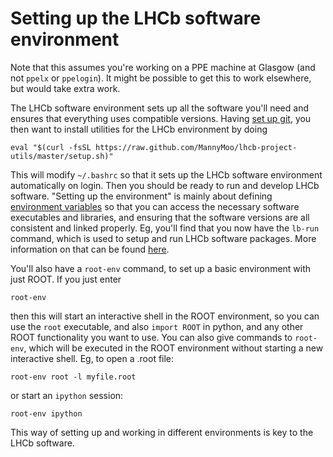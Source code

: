 # Setting up the LHCb software environment

Note that this assumes you're working on a PPE machine at Glasgow (and not `ppelx` or `ppelogin`). It might be possible to get this to work elsewhere, but would take extra work.

The LHCb software environment sets up all the software you'll need and ensures that everything uses compatible versions. Having [set up git](git.html), you then want to install utilities for the LHCb environment by doing

```
eval "$(curl -fsSL https://raw.github.com/MannyMoo/lhcb-project-utils/master/setup.sh)"
```

This will modify `~/.bashrc` so that it sets up the LHCb software environment automatically on login. Then you should be ready to run and develop LHCb software. "Setting up the environment" is mainly about defining [environment variables](https://phoenixts.com/blog/environment-variables-in-linux/) so that you can access the necessary software executables and libraries, and ensuring that the software versions are all consistent and linked properly. Eg, you'll find that you now have the `lb-run` command, which is used to setup and run LHCb software packages. More information on that can be found [here](https://lhcb.github.io/starterkit-lessons/first-analysis-steps/davinci.html).

You'll also have a `root-env` command, to set up a basic environment with just ROOT. If you just enter

```
root-env
```

then this will start an interactive shell in the ROOT environment, so you can use the `root` executable, and also `import ROOT` in python, and any other ROOT functionality you want to use. You can also give commands to `root-env`, which will be executed in the ROOT environment without starting a new interactive shell. Eg, to open a .root file:

```
root-env root -l myfile.root
```

or start an `ipython` session:

```
root-env ipython
```

This way of setting up and working in different environments is key to the LHCb software.
